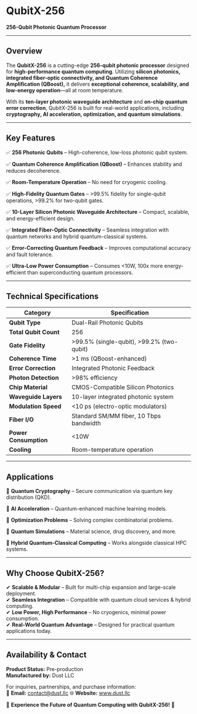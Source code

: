 # **QubitX-256**  
**256-Qubit Photonic Quantum Processor**  

---

## **Overview**  
The **QubitX-256** is a cutting-edge **256-qubit photonic processor** designed for **high-performance quantum computing**. Utilizing **silicon photonics, integrated fiber-optic connectivity, and Quantum Coherence Amplification (QBoost),** it delivers **exceptional coherence, scalability, and low-energy operation**—all at room temperature.  

With its **ten-layer photonic waveguide architecture** and **on-chip quantum error correction**, QubitX-256 is built for real-world applications, including **cryptography, AI acceleration, optimization, and quantum simulations**.  

---

## **Key Features**  

✅ **256 Photonic Qubits** – High-coherence, low-loss photonic qubit system.  

✅ **Quantum Coherence Amplification (QBoost)** – Enhances stability and reduces decoherence.  

✅ **Room-Temperature Operation** – No need for cryogenic cooling.  

✅ **High-Fidelity Quantum Gates** – >99.5% fidelity for single-qubit operations, >99.2% for two-qubit gates.  

✅ **10-Layer Silicon Photonic Waveguide Architecture** – Compact, scalable, and energy-efficient design.  

✅ **Integrated Fiber-Optic Connectivity** – Seamless integration with quantum networks and hybrid quantum-classical systems.  

✅ **Error-Correcting Quantum Feedback** – Improves computational accuracy and fault tolerance.  

✅ **Ultra-Low Power Consumption** – Consumes <10W, 100x more energy-efficient than superconducting quantum processors.  

---

## **Technical Specifications**  

| **Category**            | **Specification**                              |  
|------------------------|----------------------------------------------|  
| **Qubit Type**        | Dual-Rail Photonic Qubits                    |  
| **Total Qubit Count** | 256                                          |  
| **Gate Fidelity**     | >99.5% (single-qubit), >99.2% (two-qubit)     |  
| **Coherence Time**    | >1 ms (QBoost-enhanced)                      |  
| **Error Correction**  | Integrated Photonic Feedback                  |  
| **Photon Detection**  | >98% efficiency                              |  
| **Chip Material**     | CMOS-Compatible Silicon Photonics            |  
| **Waveguide Layers**  | 10-layer integrated photonic system          |  
| **Modulation Speed**  | <10 ps (electro-optic modulators)            |  
| **Fiber I/O**         | Standard SM/MM fiber, 10 Tbps bandwidth      |  
| **Power Consumption** | <10W                                         |  
| **Cooling**          | Room-temperature operation                    |  

---

## **Applications**  

🔹 **Quantum Cryptography** – Secure communication via quantum key distribution (QKD).  

🔹 **AI Acceleration** – Quantum-enhanced machine learning models.  

🔹 **Optimization Problems** – Solving complex combinatorial problems.  

🔹 **Quantum Simulations** – Material science, drug discovery, and more.  

🔹 **Hybrid Quantum-Classical Computing** – Works alongside classical HPC systems.  

---

## **Why Choose QubitX-256?**  

✔ **Scalable & Modular** – Built for multi-chip expansion and large-scale deployment.  
✔ **Seamless Integration** – Compatible with quantum cloud services & hybrid computing.  
✔ **Low Power, High Performance** – No cryogenics, minimal power consumption.  
✔ **Real-World Quantum Advantage** – Designed for practical quantum applications today.  

---

## **Availability & Contact**  

**Product Status:** Pre-production  
**Manufactured by:** Dust LLC  

For inquiries, partnerships, and purchase information:  
📧 **Email:** contact@dust.llc
🌐 **Website:** www.dust.llc

🚀 **Experience the Future of Quantum Computing with QubitX-256!** 🚀

